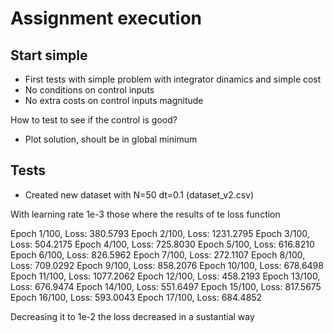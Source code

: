 # Assignment execution

## Start simple

- First tests with simple problem with integrator dinamics and simple cost
- No conditions on control inputs
- No extra costs on control inputs magnitude

How to test to see if the control is good? 
- Plot solution, shoult be in global minimum


## Tests
- Created new dataset with N=50 dt=0.1 (dataset_v2.csv)

With learning rate 1e-3 those where the results of te loss function

Epoch 1/100, Loss: 380.5793
Epoch 2/100, Loss: 1231.2795
Epoch 3/100, Loss: 504.2175
Epoch 4/100, Loss: 725.8030
Epoch 5/100, Loss: 616.8210
Epoch 6/100, Loss: 826.5962
Epoch 7/100, Loss: 272.1107
Epoch 8/100, Loss: 709.0292
Epoch 9/100, Loss: 858.2076
Epoch 10/100, Loss: 678.6498
Epoch 11/100, Loss: 1077.2062
Epoch 12/100, Loss: 458.2193
Epoch 13/100, Loss: 676.9474
Epoch 14/100, Loss: 551.6497
Epoch 15/100, Loss: 817.5675
Epoch 16/100, Loss: 593.0043
Epoch 17/100, Loss: 684.4852

Decreasing it to 1e-2 the loss decreased in a sustantial way